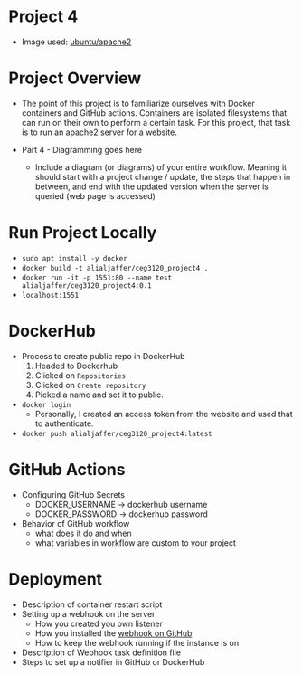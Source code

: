 # Project 4

- Image used: [ubuntu/apache2](https://hub.docker.com/r/ubuntu/apache2)

# Project Overview

- The point of this project is to familiarize ourselves with Docker containers and GitHub actions. Containers are isolated filesystems that can run on their own to perform a certain task. For this project, that task is to run an apache2 server for a website.

- Part 4 - Diagramming goes here
  - Include a diagram (or diagrams) of your entire workflow. Meaning it should start with a project change / update, the steps that happen in between, and end with the updated version when the server is queried (web page is accessed)

# Run Project Locally

- `sudo apt install -y docker`
- `docker build -t alialjaffer/ceg3120_project4 .`
- `docker run -it -p 1551:80 --name test alialjaffer/ceg3120_project4:0.1`
- `localhost:1551`

# DockerHub

- Process to create public repo in DockerHub
  1.  Headed to Dockerhub
  2.  Clicked on `Repositories`
  3.  Clicked on `Create repository`
  4.  Picked a name and set it to public.
- `docker login`
  - Personally, I created an access token from the website and used that to authenticate.
- `docker push alialjaffer/ceg3120_project4:latest`

# GitHub Actions

- Configuring GitHub Secrets
  - DOCKER_USERNAME -> dockerhub username
  - DOCKER_PASSWORD -> dockerhub password
- Behavior of GitHub workflow
  - what does it do and when
  - what variables in workflow are custom to your project

# Deployment

- Description of container restart script
- Setting up a webhook on the server
  - How you created you own listener
  - How you installed the [webhook on GitHub](https://github.com/adnanh/webhook)
  - How to keep the webhook running if the instance is on
- Description of Webhook task definition file
- Steps to set up a notifier in GitHub or DockerHub
